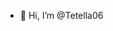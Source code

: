 - 👋 Hi, I’m @Tetella06



<!---
Tetella06/Tetella06 is a ✨ special ✨ repository because its `README.md` (this file) appears on your GitHub profile.
You can click the Preview link to take a look at your changes.
--->
